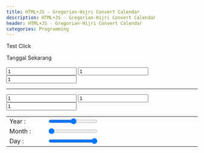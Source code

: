 ```yaml
---
title: HTML+JS - Gregorian-Hijri Convert Calendar
description: HTML+JS - Gregorian-Hijri Convert Calendar
header: HTML+JS - Gregorian-Hijri Convert Calendar
categories: Programming
---
```


<script type="text/javascript" src="js/hijri-test.js"></script>

<a onclick="tes_cal_hj();">Test Click</a>
<div id="cl1" onclick="tes1()"><a>Tanggal Sekarang</a></div><br />

<input id="gy"  onclick="" value="1" />
<input id="gm"  onclick="" value="1" />
<input id="gd"  onclick="" value="1" />
<hr />
<input id="hy" value="1" />
<input id="hm" value="1" />
<input id="hd" value="1" />


<br />
<table>
<tr>
<td width="100px">Year : </td><td width="80%"><input type="range" min="1930" max="2100" step="1" value="2017" id="cay" oninput='sr()'/></td>
</tr>
<tr>
<td>Month : </td><td><input type="range" min="1" max="12" step="1" value="1" id="cam" oninput='cimg()'/></td>
</tr>
<tr>
<td>Day : </td><td><input type="range" min="1" max="31" step="1" value="2017" id="cad"  oninput='cimg()'/></td>
</tr>
</table>


